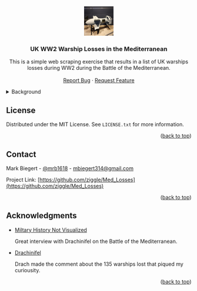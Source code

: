 <div id="top"></div>
<!-- PROJECT LOGO -->
<br />
<div align="center">
  <a href="https://github.com/ziggle/Med_Losses">
    <img src="Images/1080px-Fritz_X_Guided_Bomb.jpg" alt="Logo" width="80" height="80">
  </a>

<h3 align="center">UK WW2 Warship Losses in the Mediterranean</h3>

  <p align="center">
    This is a simple web scraping exercise that results in a list of UK warships losses during WW2 during the Battle of the Mediterranean.
    <br />
    <br />
    <a href="https://github.com/ziggle/Med_Losses/issues">Report Bug</a>
    ·
    <a href="https://github.com/ziggle/Med_Losses/issues">Request Feature</a>
  </p>
</div>



<!-- TABLE OF CONTENTS -->
<details>
  <summary>Background</summary>
  <ol>
    <li>
      <a href="#about-the-project">About The Project</a>
      <ul>
        <li>Project is intended to be a tutorial example of how to scrape a web page using Rvest and Rmarkdown</li>
        <li><a href="#built-with">This project was developed in Rstudio using Rmarkdown.</a></li>
        <li><a href="https://www.naval-history.net/WW2BritishLossesbyArea08.htm">Web page being scraped</a></li>
      </ul>
    </li>
    <li>Objectives
      <ul>
        <li>I have become a big fan of XPATH for web scraping, which is used in this example.</li>
        <li>It provides a good example of the kind of problems faced while web scraping OCRed web pages.</li>
        <li>I am interested in all things WW2 and the UKs Mediterranean campaign is almost unknown to me.</li>
      </ui>
    </li>
  </ol>
</details>

<!-- LICENSE -->
## License

Distributed under the MIT License. See `LICENSE.txt` for more information.

<p align="right">(<a href="#top">back to top</a>)</p>



<!-- CONTACT -->
## Contact

Mark Biegert - [@mrb1618](https://twitter.com/mrb1618) - mbiegert314@gmail.com

Project Link: [https://github.com/ziggle/Med_Losses](https://github.com/ziggle/Med_Losses)

<p align="right">(<a href="#top">back to top</a>)</p>



<!-- ACKNOWLEDGMENTS -->
## Acknowledgments

* [Miltary History Not Visualized](https://www.youtube.com/c/MilitaryHistoryVlogs)<p>Great interview with Drachinifel on the Battle of the Mediterranean.</p>
* [Drachinifel](https://www.youtube.com/c/Drachinifel)<p>Drach made the comment about the 135 warships lost that piqued my curiousity.</p>

<p align="right">(<a href="#top">back to top</a>)</p>
